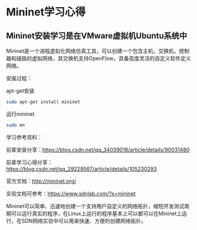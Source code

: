 # Mininet学习心得

## Mininet安装学习是在VMware虚拟机Ubuntu系统中

Mininet是一个进程虚拟化网络仿真工具，可以创建一个包含主机，交换机，控制器和链路的虚拟网络，其交换机支持OpenFlow，具备高度灵活的自定义软件定义网络。

安装过程：

apt-get安装

```bash
sudo apt-get install mininet
```

运行mininet

```bash
sudo mn
```

学习参考资料：

前辈安装分享：https://blog.csdn.net/qq_34039018/article/details/90031480

前辈学习心得分享：https://blog.csdn.net/qq_29229567/article/details/105230293

官方文档：http://mininet.org/

实验文档可参考：https://www.sdnlab.com/?s=mininet

Mininet可以简单、迅速地创建一个支持用户自定义的网络拓扑，缩短开发测试周期可以运行真实的程序，在Linux上运行的程序基本上可以都可以在Mininet上运行，在SDN网络实验中可以用来快速、方便的创建网络拓扑。